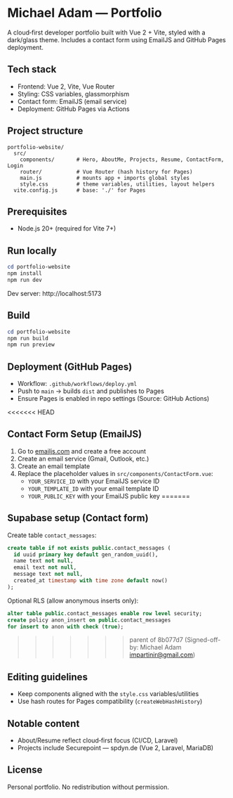 # Michael Adam — Portfolio

A cloud‑first developer portfolio built with Vue 2 + Vite, styled with a dark/glass theme. Includes a contact form using EmailJS and GitHub Pages deployment.

## Tech stack
- Frontend: Vue 2, Vite, Vue Router
- Styling: CSS variables, glassmorphism
- Contact form: EmailJS (email service)
- Deployment: GitHub Pages via Actions

## Project structure
```
portfolio-website/
  src/
    components/       # Hero, AboutMe, Projects, Resume, ContactForm, Login
    router/           # Vue Router (hash history for Pages)
    main.js           # mounts app + imports global styles
    style.css         # theme variables, utilities, layout helpers
  vite.config.js      # base: './' for Pages
```

## Prerequisites
- Node.js 20+ (required for Vite 7+)

## Run locally
```powershell
cd portfolio-website
npm install
npm run dev
```
Dev server: http://localhost:5173

## Build
```powershell
cd portfolio-website
npm run build
npm run preview
```

## Deployment (GitHub Pages)
- Workflow: `.github/workflows/deploy.yml`
- Push to `main` → builds `dist` and publishes to Pages
- Ensure Pages is enabled in repo settings (Source: GitHub Actions)

<<<<<<< HEAD
## Contact Form Setup (EmailJS)
1. Go to [emailjs.com](https://emailjs.com) and create a free account
2. Create an email service (Gmail, Outlook, etc.)
3. Create an email template
4. Replace the placeholder values in `src/components/ContactForm.vue`:
   - `YOUR_SERVICE_ID` with your EmailJS service ID
   - `YOUR_TEMPLATE_ID` with your email template ID
   - `YOUR_PUBLIC_KEY` with your EmailJS public key
=======
## Supabase setup (Contact form)
Create table `contact_messages`:
```sql
create table if not exists public.contact_messages (
  id uuid primary key default gen_random_uuid(),
  name text not null,
  email text not null,
  message text not null,
  created_at timestamp with time zone default now()
);
```
Optional RLS (allow anonymous inserts only):
```sql
alter table public.contact_messages enable row level security;
create policy anon_insert on public.contact_messages
for insert to anon with check (true);
```
>>>>>>> parent of 8b077d7 (Signed-off-by: Michael Adam <impartinir@gmail.com>)

## Editing guidelines
- Keep components aligned with the `style.css` variables/utilities
- Use hash routes for Pages compatibility (`createWebHashHistory`)

## Notable content
- About/Resume reflect cloud‑first focus (CI/CD, Laravel)
- Projects include Securepoint — spdyn.de (Vue 2, Laravel, MariaDB)

## License
Personal portfolio. No redistribution without permission.